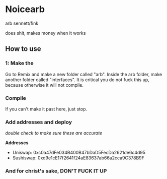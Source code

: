 # Noicearb
arb sennett/fink

does shit, makes money when it works

## How to use
### 1: Make the
Go to Remix and make a new folder called "arb". Inside the arb folder, make another folder called "interfaces". It is critical you do not fuck this up, because otherwise it will not compile.
### Compile
If you can't make it past here, just stop.
### Add addresses and deploy
*double check to make sure these are accurate*

**Addresses**
- Uniswap: 0xc0a47dFe034B400B47bDaD5FecDa2621de6c4d95
- Sushiswap: 0xd9e1cE17f2641f24aE83637ab66a2cca9C378B9F

### And for christ's sake, DON'T FUCK IT UP

